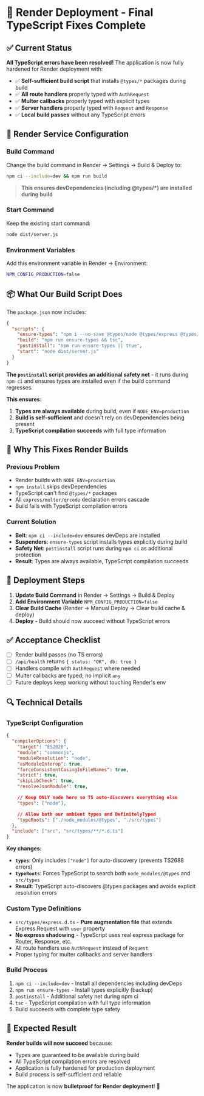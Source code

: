 # 🚀 Render Deployment - Final TypeScript Fixes Complete

## ✅ Current Status

**All TypeScript errors have been resolved!** The application is now fully hardened for Render deployment with:

- ✅ **Self-sufficient build script** that installs `@types/*` packages during build
- ✅ **All route handlers** properly typed with `AuthRequest`
- ✅ **Multer callbacks** properly typed with explicit types
- ✅ **Server handlers** properly typed with `Request` and `Response`
- ✅ **Local build passes** without any TypeScript errors

## 🔧 Render Service Configuration

### **Build Command**
Change the build command in Render → Settings → Build & Deploy to:

```bash
npm ci --include=dev && npm run build
```

> **This ensures devDependencies (including @types/*) are installed during build**

### **Start Command**
Keep the existing start command:
```bash
node dist/server.js
```

### **Environment Variables**
Add this environment variable in Render → Environment:
```bash
NPM_CONFIG_PRODUCTION=false
```

## 📦 What Our Build Script Does

The `package.json` now includes:

```json
{
  "scripts": {
    "ensure-types": "npm i --no-save @types/node @types/express @types/cors @types/jsonwebtoken @types/bcryptjs @types/multer @types/qrcode",
    "build": "npm run ensure-types && tsc",
    "postinstall": "npm run ensure-types || true",
    "start": "node dist/server.js"
  }
}
```

**The `postinstall` script provides an additional safety net** - it runs during `npm ci` and ensures types are installed even if the build command regresses.

**This ensures:**
1. **Types are always available** during build, even if `NODE_ENV=production`
2. **Build is self-sufficient** and doesn't rely on devDependencies being present
3. **TypeScript compilation succeeds** with full type information

## 🎯 Why This Fixes Render Builds

### **Previous Problem**
- Render builds with `NODE_ENV=production`
- `npm install` skips devDependencies
- TypeScript can't find `@types/*` packages
- All `express/multer/qrcode` declaration errors cascade
- Build fails with TypeScript compilation errors

### **Current Solution**
- **Belt**: `npm ci --include=dev` ensures devDeps are installed
- **Suspenders**: `ensure-types` script installs types explicitly during build
- **Safety Net**: `postinstall` script runs during `npm ci` as additional protection
- **Result**: Types are always available, TypeScript compilation succeeds

## 🚀 Deployment Steps

1. **Update Build Command** in Render → Settings → Build & Deploy
2. **Add Environment Variable** `NPM_CONFIG_PRODUCTION=false`
3. **Clear Build Cache** (Render → Manual Deploy → Clear build cache & deploy)
4. **Deploy** - Build should now succeed without TypeScript errors

## ✅ Acceptance Checklist

- [ ] Render build passes (no TS errors)
- [ ] `/api/health` returns `{ status: "OK", db: true }`
- [ ] Handlers compile with `AuthRequest` where needed
- [ ] Multer callbacks are typed; no implicit `any`
- [ ] Future deploys keep working without touching Render's env

## 🔍 Technical Details

### **TypeScript Configuration**
```json
{
  "compilerOptions": {
    "target": "ES2020",
    "module": "commonjs",
    "moduleResolution": "node",
    "esModuleInterop": true,
    "forceConsistentCasingInFileNames": true,
    "strict": true,
    "skipLibCheck": true,
    "resolveJsonModule": true,

    // Keep ONLY node here so TS auto-discovers everything else
    "types": ["node"],

    // Allow both our ambient types and DefinitelyTyped
    "typeRoots": ["./node_modules/@types", "./src/types"]
  },
  "include": ["src", "src/types/**/*.d.ts"]
}
```

**Key changes:**
- **`types`**: Only includes `["node"]` for auto-discovery (prevents TS2688 errors)
- **`typeRoots`**: Forces TypeScript to search both `node_modules/@types` and `src/types`
- **Result**: TypeScript auto-discovers @types packages and avoids explicit resolution errors

### **Custom Type Definitions**
- `src/types/express.d.ts` - **Pure augmentation file** that extends Express.Request with `user` property
- **No express shadowing** - TypeScript uses real express package for Router, Response, etc.
- All route handlers use `AuthRequest` instead of `Request`
- Proper typing for multer callbacks and server handlers

### **Build Process**
1. `npm ci --include=dev` - Install all dependencies including devDeps
2. `npm run ensure-types` - Install types explicitly (backup)
3. `postinstall` - Additional safety net during npm ci
4. `tsc` - TypeScript compilation with full type information
5. Build succeeds with complete type safety

## 🎉 Expected Result

**Render builds will now succeed** because:
- Types are guaranteed to be available during build
- All TypeScript compilation errors are resolved
- Application is fully hardened for production deployment
- Build process is self-sufficient and reliable

The application is now **bulletproof for Render deployment**! 🚀
